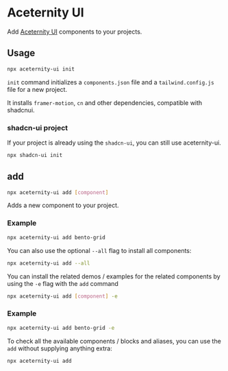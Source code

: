 # Aceternity UI

Add [Aceternity UI](https://ui.aceternity.com) components to your projects.

## Usage

```bash
npx aceternity-ui init
```

`init` command initializes a `components.json` file and a `tailwind.config.js` file for a new project.

It installs `framer-motion`, `cn` and other dependencies, compatible with shadcnui.

### shadcn-ui project

If your project is already using the `shadcn-ui`, you can still use aceternity-ui.

```bash
npx shadcn-ui init
```

## add

```bash
npx aceternity-ui add [component]
```

Adds a new component to your project.

### Example

```bash
npx aceternity-ui add bento-grid
```

You can also use the optional `--all` flag to install all components:

```bash
npx aceternity-ui add --all
```

You can install the related demos / examples for the related components by using the `-e` flag with the `add` command

```bash
npx aceternity-ui add [component] -e
```

### Example

```bash
npx aceternity-ui add bento-grid -e
```

To check all the available components / blocks and aliases, you can use the `add` without supplying anything extra:

```bash
npx aceternity-ui add
```
